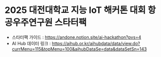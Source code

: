 # 2025 대전대학교 지능 IoT 해커톤 대회 항공우주연구원 스타터팩

* 스타터팩 가이드 : https://andone.notion.site/ai-hackathon?pvs=4
* AI Hub 데이터 링크 : https://aihub.or.kr/aihubdata/data/view.do?currMenu=115&topMenu=100&aihubDataSe=data&dataSetSn=143
